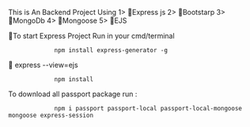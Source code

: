    This is An Backend Project Using 
1> 🔴Express js
2> 🔴Bootstarp
3> 🔴MongoDb
4> 🔴Mongoose
5> 🔴EJS

🔴To start  Express Project Run in your cmd/terminal 

                 npm install express-generator -g
 
 🔴              express <my app> --view=ejs

                 npm install 


To download all passport package run :

                 npm i passport passport-local passport-local-mongoose  mongoose express-session

